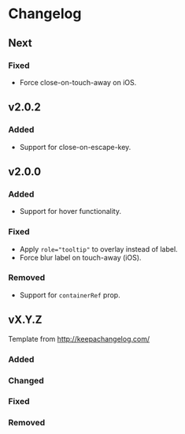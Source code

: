# Changelog

## Next

### Fixed

* Force close-on-touch-away on iOS.

## v2.0.2

### Added

* Support for close-on-escape-key.

## v2.0.0

### Added

* Support for hover functionality.

### Fixed

* Apply `role="tooltip"` to overlay instead of label.
* Force blur label on touch-away (iOS).

### Removed

* Support for `containerRef` prop.

## vX.Y.Z

Template from http://keepachangelog.com/

### Added

### Changed

### Fixed

### Removed
